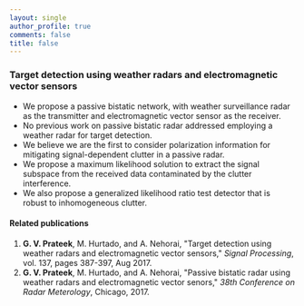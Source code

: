 ```yaml
---
layout: single
author_profile: true
comments: false
title: false
---
```


### Target detection using weather radars and electromagnetic vector sensors
* We propose a passive bistatic network, with weather surveillance radar as the transmitter and electromagnetic vector sensor as the receiver.
* No previous work on passive bistatic radar addressed employing a weather radar for target detection.
* We believe we are the first to consider polarization information for mitigating signal-dependent clutter in a passive radar.
* We propose a maximum likelihood solution to extract the signal subspace from the received data contaminated by the clutter interference.
* We also propose a generalized likelihood ratio test detector that is robust to inhomogeneous clutter.

#### Related publications
1. **G. V. Prateek**, M. Hurtado, and A. Nehorai, "Target detection using weather radars and electromagnetic vector sensors," _Signal Processing_, vol. 137, pages 387-397, Aug 2017.
2. **G. V. Prateek**, M. Hurtado, and A. Nehorai, "Passive bistatic radar using weather radars and electromagnetic vector senors," _38th Conference on Radar Meterology_, Chicago, 2017.